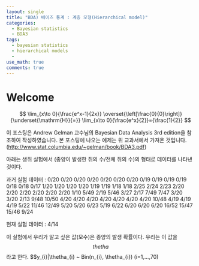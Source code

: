 ```yaml
---
layout: single
title: "BDA) 베이즈 통계 : 계층 모형(Hierarchical model)"
categories:
  - Bayesian statistics
  - BDA3
tags:
  - bayesian statistics
  - hierarchical models
  - 
use_math: true
comments: true
---
```


# Welcome

$$
\lim_{x\to 0}{\frac{e^x-1}{2x}}
\overset{\left[\frac{0}{0}\right]}{\underset{\mathrm{H}}{=}}
\lim_{x\to 0}{\frac{e^x}{2}}={\frac{1}{2}}
$$


이 포스팅은 Andrew Gelman 교수님의 Bayesian Data Analysis 3rd edition을 참조하여 작성하였습니다.
본 포스팅에 나오는 예제는 위 교과서에서 가져온 것입니다.
(http://www.stat.columbia.edu/~gelman/book/BDA3.pdf)

아래는 생쥐 실험에서 (종양이 발생한 쥐의 수/전체 쥐의 수)의 형태로 데이터를 나타낸 것이다. 

과거 실험 데이터 :
0/20 0/20 0/20 0/20 0/20 0/20 0/20 0/19 0/19 0/19
0/19 0/18 0/18 0/17 1/20 1/20 1/20 1/20 1/19 1/19
1/18 1/18 2/25 2/24 2/23 2/20 2/20 2/20 2/20 2/20
2/20 1/10 5/49 2/19 5/46 3/27 2/17 7/49 7/47 3/20
3/20 2/13 9/48 10/50 4/20 4/20 4/20 4/20 4/20 4/20
4/20 10/48 4/19 4/19 4/19 5/22 11/46 12/49 5/20 5/20
6/23 5/19 6/22 6/20 6/20 6/20 16/52 15/47 15/46 9/24

현재 실험 데이터 :
4/14

이 실험에서 우리가 알고 싶은 값(모수)은 종양의 발생 확률이다. 우리는 이 값을 $$thetha$$라고 한다.
$$y_{i}|\thetha_{i} ~ Bin(n_{i}, \thetha_{i}) (i=1,...,70)